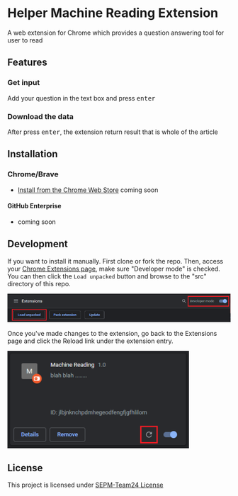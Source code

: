 # Helper Machine Reading Extension

A web extension for Chrome which provides a question answering tool for user to read

## Features

### Get input 
<!-- (***change this after upgrade) -->

Add your question in the text box and press <kbd>enter</kbd>


### Download the data
<!-- (***change this after upgrade) -->

After press <kbd>enter</kbd>, the extension return result that is whole of the article

## Installation

### Chrome/Brave

- [Install from the Chrome Web Store]() coming soon


#### GitHub Enterprise

- coming soon

## Development

If you want to install it manually. First clone or fork the repo. Then, access your [Chrome Extensions page](chrome://extensions/), make sure "Developer mode" is checked. You can then click the `Load unpacked` button and browse to the "src" directory of this repo.

<img src="https://github.com/lenguyenminhhuy/SEPM-Team24/blob/extension/extension/assets/images/loadext.png" width="981" />


Once you've made changes to the extension, go back to the Extensions page and click the Reload link under the extension entry.

<img src="https://github.com/lenguyenminhhuy/SEPM-Team24/blob/extension/extension/assets/images/reload.png" width="410" />



## License

This project is licensed under [SEPM-Team24 License]()
